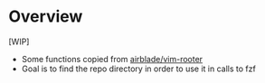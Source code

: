# Overview

[WIP]

- Some functions copied from [airblade/vim-rooter](https://github.com/airblade/vim-rooter)
- Goal is to find the repo directory in order to use it in calls to fzf
